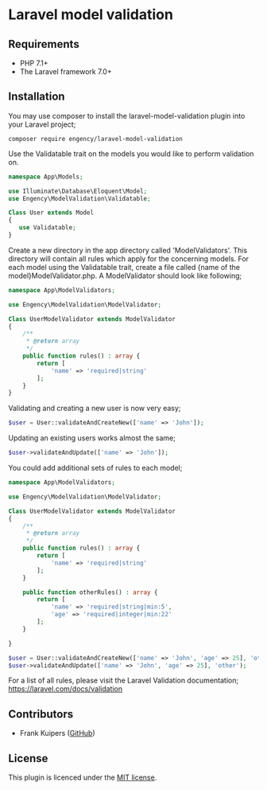 # Laravel model validation

## Requirements

- PHP 7.1+
- The Laravel framework 7.0+

## Installation

You may use composer to install the laravel-model-validation plugin into your Laravel project;

```shell script
composer require engency/laravel-model-validation
```

Use the Validatable trait on the models you would like to perform validation on.
 
```php
namespace App\Models;

use Illuminate\Database\Eloquent\Model;
use Engency\ModelValidation\Validatable;

Class User extends Model
{
   use Validatable;
}
```

Create a new directory in the app directory called 'ModelValidators'. This directory will contain all rules which apply for the concerning models. For each model using the Validatable trait, create a file called {name of the model}ModelValidator.php. A ModelValidator should look like following;

```php
namespace App\ModelValidators;

use Engency\ModelValidation\ModelValidator;

Class UserModelValidator extends ModelValidator
{
    /**
     * @return array
     */
    public function rules() : array {
        return [
            'name' => 'required|string'
        ];
    }   
}
``` 

Validating and creating a new user is now very easy;

```php
$user = User::validateAndCreateNew(['name' => 'John']);
```

Updating an existing users works almost the same;

```php
$user->validateAndUpdate(['name' => 'John']);
```

You could add additional sets of rules to each model;

```php
namespace App\ModelValidators;

use Engency\ModelValidation\ModelValidator;

Class UserModelValidator extends ModelValidator
{
    /**
     * @return array
     */
    public function rules() : array {
        return [
            'name' => 'required|string'
        ];
    }

    public function otherRules() : array {
        return [
            'name' => 'required|string|min:5',
            'age' => 'required|integer|min:22'
        ];
    }

}
```
```php
$user = User::validateAndCreateNew(['name' => 'John', 'age' => 25], 'other');
$user->validateAndUpdate(['name' => 'John', 'age' => 25], 'other');
```

For a list of all rules, please visit the Laravel Validation documentation;
https://laravel.com/docs/validation

## Contributors

- Frank Kuipers ([GitHub](https://github.com/frankkuipers))

## License

This plugin is licenced under the [MIT license](https://opensource.org/licenses/MIT).
